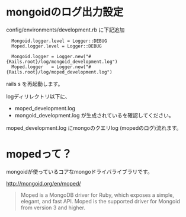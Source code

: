 

# mongoidのログ出力設定
 config/environments/development.rb 
 に下記追加
```
  Mongoid.logger.level = Logger::DEBUG
  Moped.logger.level = Logger::DEBUG

  Mongoid.logger = Logger.new("#{Rails.root}/log/mongoid_development.log")
  Moped.logger   = Logger.new("#{Rails.root}/log/moped_development.log")
```

rails s を再起動します。

logディリレクトリ以下に、

- moped_development.log
- mongoid_development.log
が生成されているを確認してください。

moped_development.log
にmongoのクエリlog (mopedのログ)流れます。


# mopedって？

mongoidが使っているコアなmongoドライバライブラリです。

http://mongoid.org/en/moped/
> Moped is a MongoDB driver for Ruby, which exposes a simple, elegant, and fast API. Moped is the supported driver for Mongoid from version 3 and higher.





